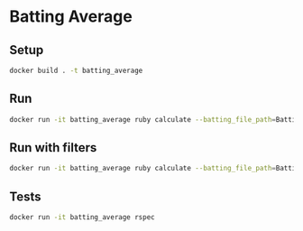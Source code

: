 # Batting Average

## Setup

```sh
docker build . -t batting_average
```

## Run

```sh
docker run -it batting_average ruby calculate --batting_file_path=Batting.csv --teams_file_path=Teams.csv
```

## Run with filters

```sh
docker run -it batting_average ruby calculate --batting_file_path=Batting.csv --teams_file_path=Teams.csv --filter-year=1991 --filter-team-name='New York Mets'
```

## Tests

```sh
docker run -it batting_average rspec
```
